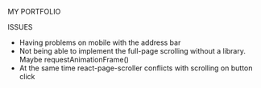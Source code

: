 MY PORTFOLIO

ISSUES

- Having problems on mobile with the address bar
- Not being able to implement the full-page scrolling without a library. Maybe requestAnimationFrame()
- At the same time react-page-scroller conflicts with scrolling on button click
